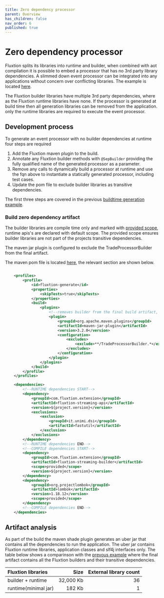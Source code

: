 ```yaml
---
title: Zero dependency processor
parent: Overview
has_children: false
nav_order: 6
published: true
---
```


# Zero dependency processor
Fluxtion splits its libraries into runtime and builder, when combined with aot compilation
it is possible to embed a processor that has no 3rd party library dependencies. A slimmed down
event processor can be integrated into any applications without concern over conflicting libraries.
The example is located [here](https://github.com/v12technology/fluxtion/tree/{{site.fluxtion_version}}/examples/quickstart/lesson-4).

The Fluxtion builder libraries have multiple 3rd party dependencies, where as the Fluxtion runtime 
libraries have none. If the processor is generated at build time then all generation libraries
can be removed from the application. only the runtime libraries are required to execute the
event processor.

## Development process
To generate an event processor with no builder dependencies at runtime four steps are required
1. Add the Fluxtion maven plugin to the build.
1. Annotate any Fluxtion builder methods with `@SepBuilder` providing the fully qualified name of the generated processor as a parameter.
1. Remove any calls to dynamically build a processor at runtime and use the fqn above to instantiate a statically generated processor, including test cases.
1. Update the pom file to exclude builder libraries as transitive dependencies.

The first three steps are covered in the previous [buildtime generation example](../old-stuff/starting/aot_compilation.md).

### Build zero dependency artifact
The builder libraries are compile time only and marked 
with [provided scope](https://maven.apache.org/guides/introduction/introduction-to-dependency-mechanism.html#dependency-scope), 
runtime apis's are declared with default scope. The provided scope ensures builder 
libraries are not part of the projects transitive dependencies.

The maven jar plugin is configured to exclude the TradeProcessorBuilder from the final artifact.

The maven pom file is located [here](https://github.com/v12technology/fluxtion/tree/{{site.fluxtion_version}}/examples/quickstart/lesson-4/pom.xml), 
the relevant section are shown below.

```xml

    <profiles>
        <profile>
            <id>fluxtion-generate</id>
            <properties>
                <skipTests>true</skipTests>
            </properties>
            <build>
                <plugins>
                    <!--removes builder from the final build artifact, builder NOT required at runtime-->
                    <plugin>
                        <groupId>org.apache.maven.plugins</groupId>
                        <artifactId>maven-jar-plugin</artifactId>
                        <version>3.2.0</version>
                        <configuration>
                            <excludes>
                                <exclude>**/TradeProcessorBuilder.*</exclude>
                            </excludes>
                        </configuration>
                    </plugin>  
                </plugins>
            </build>
        </profile>
    </profiles>

    <dependencies>
        <!--RUNTIME dependencies START-->
        <dependency>
            <groupId>com.fluxtion.extension</groupId>
            <artifactId>fluxtion-streaming-api</artifactId>
            <version>${project.version}</version>
            <exclusions>
                <exclusion>
                    <groupId>it.unimi.dsi</groupId>
                    <artifactId>fastutil</artifactId>
                </exclusion>
            </exclusions>
        </dependency>
        <!--RUNTIME dependencies END-->
        <!--COMPILE dependencies START-->
        <dependency>
            <groupId>com.fluxtion.extension</groupId>
            <artifactId>fluxtion-streaming-builder</artifactId>
            <scope>provided</scope>
            <version>${project.version}</version>
        </dependency>
        <dependency>
            <groupId>org.projectlombok</groupId>
            <artifactId>lombok</artifactId>
            <version>1.18.12</version>
            <scope>provided</scope>
        </dependency>
        <!--COMPILE dependencies END-->
    </dependencies>

``` 


## Artifact analysis
As part of the build the maven shade plugin generates an uber jar that contains all the dependencies to run the application.
The uber jar contains Fluxtion runtime libraries, application classes and slf4j interfaces only. 
The table below shows a comparinson with the [prevous example](../old-stuff/starting/aot_compilation.md) where the 
final artifact contains all the Fluxtion builders and their transitive dependencies.

| Fluxtion libraries   | Size              | External library count |
|:---------------------|------------------:|-----------------------:|
| builder + runtime    | 32,000 Kb         | 36  |
| runtime(minimal jar) |    182 Kb         |  1  |


